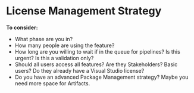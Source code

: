# License Management Strategy

**To consider:**

- What phase are you in?
- How many people are using the feature?
- How long are you willing to wait if in the queue for pipelines? Is this urgent? Is this a validation only?
- Should all users access all features? Are they Stakeholders? Basic users? Do they already have a Visual Studio license?
- Do you have an advanced Package Management strategy? Maybe you need more space for Artifacts.

